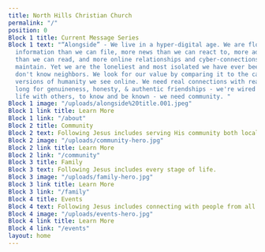```yaml
---
title: North Hills Christian Church
permalink: "/"
position: 0
Block 1 title: Current Message Series
Block 1 text: "“Alongside” - We live in a hyper-digital age. We are flooded with more
  information than we can file, more news than we can react to, more advertisements
  than we can read, and more online relationships and cyber-connections than we can
  maintain. Yet we are the loneliest and most isolated we have ever been. Neighbors
  don't know neighbors. We look for our value by comparing it to the carefully manicured
  versions of humanity we see online. We need real connections with real people. We
  long for genuineness, honesty, & authentic friendships - we're wired to experience
  life with others, to know and be known - we need community. "
Block 1 image: "/uploads/alongside%20title.001.jpeg"
Block 1 link title: Learn More
Block 1 link: "/about"
Block 2 title: Community
Block 2 text: Following Jesus includes serving His community both locally and globally.
Block 2 image: "/uploads/community-hero.jpg"
Block 2 link title: Learn More
Block 2 link: "/community"
Block 3 title: Family
Block 3 text: Following Jesus includes every stage of life.
Block 3 image: "/uploads/family-hero.jpg"
Block 3 link title: Learn More
Block 3 link: "/family"
Block 4 title: Events
Block 4 text: Following Jesus includes connecting with people from all walks of life.
Block 4 image: "/uploads/events-hero.jpg"
Block 4 link title: Learn More
Block 4 link: "/events"
layout: home
---
```


